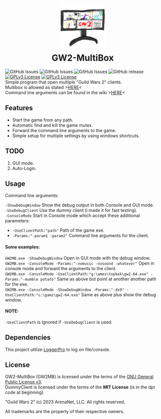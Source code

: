 <h1 align="center"><img src="Graphics/GW2MB150.png" alt="Program Icon"><br />GW2-MultiBox</h1>

![GitHub Issues](https://img.shields.io/github/stars/TikoTako/GW2-MultiBox?color=FFDD00&style=flat-square)
![GitHub Issues](https://img.shields.io/github/issues/TikoTako/GW2-MultiBox?color=FFAA00&style=flat-square)
![GitHub Issues](https://img.shields.io/github/issues-closed/TikoTako/GW2-MultiBox?color=99FF99&style=flat-square)
![GitHub release](https://img.shields.io/github/release/TikoTako/GW2-MultiBox?include_prereleases=&sort=semver&color=00BFFF&style=flat-square)
[![GPLv3 License](https://img.shields.io/badge/Delphi-10.4.2%20CE-FF4500.svg?style=flat-square)](https://www.gnu.org/licenses/)
[![GPLv3 License](https://img.shields.io/badge/License-GPLv3-7B68EE.svg?style=flat-square)](https://www.gnu.org/licenses/) <br/>
Simple program that open multiple "Guild Wars 2" clients. <br/>
Multibox is allowed as stated >[HERE](https://help.guildwars2.com/hc/en-us/articles/360013658134-Policy-Dual-or-Multi-Boxing)< <br/>
Command line arguments can be found in the wiki >[HERE](https://wiki.guildwars2.com/wiki/Command_line_arguments)<

## Features
- Start the game from any path.
- Automatic find and kill the game mutex.
- Forward the command line arguments to the game.
- Simple setup for multiple settings by using windows shortcuts.

## TODO
1. GUI mode.
2. Auto-Login.

## Usage
Command line arguments:

```-ShowDebugWindow``` Show the debug output in both Console and GUI mode.<br />
```-UseDebugClient``` Use the dummy client (i made it for fast testing).<br />
```-ConsoleMode``` Start in Console mode which accept these additional parameters:<br />
- ```-UseClientPath:"path"``` Path of the game exe.
- ```-Params:"-param1 -param2"``` Command line arguments for the client.

#### Some examples:	
```GW2MB.exe -ShowDebugWindow``` Open in GUI mode with the debug window.<br />
```GW2MB.exe -ConsoleMode -Params:"-nomusic -nosound -whatever"``` Open in console mode and forward the arguments to the client.<br />
```GW2MB.exe -ConsoleMode -UseClientPath:"g:\ames\topkek\gw2-64.exe" -Params:"-mumble potato"``` Same as above but point at another another path for the exe.<br />
```GW2MB.exe -ConsoleMode -ShowDebugWindow -Params:"-dx9" -UseClientPath:"c:\gamz\gw2-64.exe"``` Same as above plus show the debug window.<br />


#### NOTE:	
```-UseClientPath``` is ignored if ```-UseDebugClient``` is used.<br />

## Dependencies
This project utilize [LoggerPro](https://github.com/danieleteti/loggerpro) to log on file/console.

## License
GW2-MultiBox (GW2MB) is licensed under the terms of the [GNU General Public License v3](https://www.gnu.org/licenses/gpl-3.0.html).<br />
DummyClient is licensed under the terms of the **MIT License** (is in the dpr code at beginning)

"Guild Wars 2" (c) 2023 ArenaNet, LLC. All rights reserved.

All trademarks are the property of their respective owners.